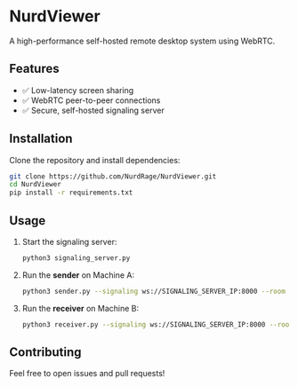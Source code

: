 # NurdViewer
A high-performance self-hosted remote desktop system using WebRTC.

## Features
- ✅ Low-latency screen sharing
- ✅ WebRTC peer-to-peer connections
- ✅ Secure, self-hosted signaling server

## Installation
Clone the repository and install dependencies:

```bash
git clone https://github.com/NurdRage/NurdViewer.git
cd NurdViewer
pip install -r requirements.txt
```

## Usage
1. Start the signaling server:
   ```bash
   python3 signaling_server.py
   ```

2. Run the **sender** on Machine A:
   ```bash
   python3 sender.py --signaling ws://SIGNALING_SERVER_IP:8000 --room testroom
   ```

3. Run the **receiver** on Machine B:
   ```bash
   python3 receiver.py --signaling ws://SIGNALING_SERVER_IP:8000 --room testroom
   ```

## Contributing
Feel free to open issues and pull requests!
